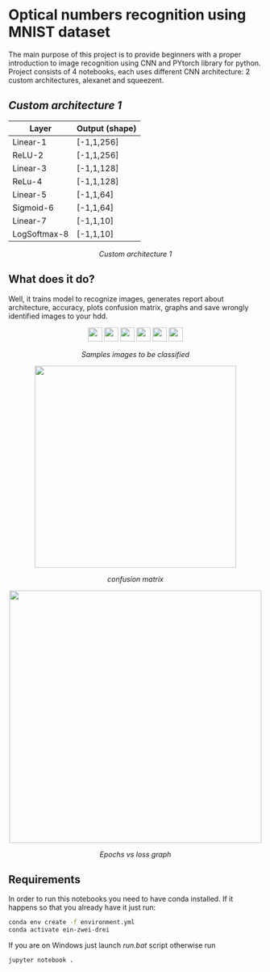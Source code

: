 # Optical numbers recognition using MNIST dataset
The main purpose of this project is to provide beginners with a proper introduction to image recognition using CNN and PYtorch library for python. Project consists of 4 notebooks, each uses different CNN architecture: 2 custom architectures, alexanet and squeezent.

## *Custom architecture 1*

<center>


| Layer        | Output (shape) |
|--------------|----------------|
| Linear-1     | [-1,1,256]     |
| ReLU-2       | [-1,1,256]     |
| Linear-3     | [-1,1,128]     |
| ReLu-4       | [-1,1,128]     |
| Linear-5     | [-1,1,64]      |
| Sigmoid-6    | [-1,1,64]      |
| Linear-7     | [-1,1,10]      |
| LogSoftmax-8 | [-1,1,10]      |

*Custom architecture 1*

</center>

## What does it do?
Well, it trains model to recognize images, generates report about architecture, accuracy, plots confusion matrix, graphs and save wrongly identified images to your hdd.

<center>
   <img width="28" src="Images/wrong_idx0_pred7_actual2.png"> 
   <img width="28" src="Images/wrong_idx5_pred5_actual8.png"> 
   <img width="28" src="Images/wrong_idx9_pred3_actual5.png"> 
   <img width="28" src="Images/wrong_idx12_pred1_actual7.png"> 
   <img width="28" src="Images/wrong_idx15_pred9_actual4.png"> 
   <img width="28" src="Images/wrong_idx19_pred5_actual8.png"> 

   *Samples images to be classified*

   <img width="400" src="Images/matrix.png"> 

*confusion matrix*

   <img width="500" src="Images/graph.png"> 

*Epochs vs loss graph*


</center>


## Requirements
In order to run this notebooks you need to have conda installed. If it happens so that you already have it just run:

```bash
conda env create -f environment.yml
conda activate ein-zwei-drei
```

If you are on Windows just launch  *run.bat* script otherwise run

```bash
jupyter notebook .
```
